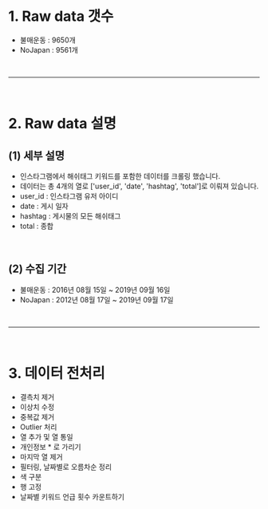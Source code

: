 # 1. Raw data 갯수
 - 불매운동 : 9650개
 - NoJapan : 9561개

<br>
<hr>
<br>

# 2. Raw data 설명
## (1) 세부 설명
 - 인스타그램에서 해쉬태그 키워드를 포함한 데이터를 크롤링 했습니다.
 - 데이터는 총 4개의 열로 ['user_id', 'date', 'hashtag', 'total']로 이뤄져 있습니다.
 - user_id : 인스타그램 유저 아이디
 - date : 게시 일자
 - hashtag : 게시물의 모든 해쉬태그
 - total : 종합

<br>

## (2) 수집 기간
 - 불매운동 : 2016년 08월 15일 ~ 2019년 09월 16일
 - NoJapan : 2012년 08월 17일 ~ 2019년 09월 17일


<br>
<hr>
<br>

# 3. 데이터 전처리
 - 결측치 제거
 - 이상치 수정
 - 중복값 제거
 - Outlier 처리
 - 열 추가 및 열 통일
 - 개인정보 * 로 가리기
 - 마지막 열 제거
 - 필터링, 날짜별로 오름차순 정리
 - 색 구분
 - 행 고정
 - 날짜별 키워드 언급 횟수 카운트하기
